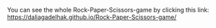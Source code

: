 You can see the whole Rock-Paper-Scissors-game by clicking this link: https://daliagadelhak.github.io/Rock-Paper-Scissors-game/
